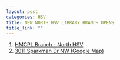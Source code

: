 ```yaml
---
layout: post
categories: HSV
title: NEW NORTH HSV LIBRARY BRANCH OPENS
title_link: ""
---
```


1. [HMCPL Branch - North HSV](https://hmcpl.org/branches/nhv)
2. [3011 Sparkman Dr NW (Google Map)](https://goo.gl/maps/TbNfdxVSrtAD5oQg6) 